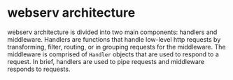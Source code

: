 # webserv architecture

webserv architecture is divided into two main components: handlers and middleware. Handlers are functions that handle
 low-level http requests by transforming, filter, routing, or in grouping requests for the middleware. The middleware
 is comprised of `Handler` objects that are used to respond to a request. In brief, handlers are used to pipe requests
 and middleware responds to requests.
